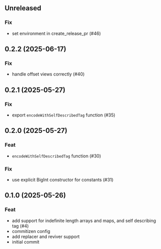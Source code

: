## Unreleased

### Fix

- set environment in create_release_pr (#46)

## 0.2.2 (2025-06-17)

### Fix

- handle offset views correctly (#40)

## 0.2.1 (2025-05-27)

### Fix

- export `encodeWithSelfDescribedTag` function (#35)

## 0.2.0 (2025-05-27)

### Feat

- `encodeWithSelfDescribedTag` function (#30)

### Fix

- use explicit BigInt constructor for constants (#31)

## 0.1.0 (2025-05-26)

### Feat

- add support for indefinite length arrays and maps, and self describing tag (#4)
- commitizen config
- add replacer and reviver support
- initial commit
